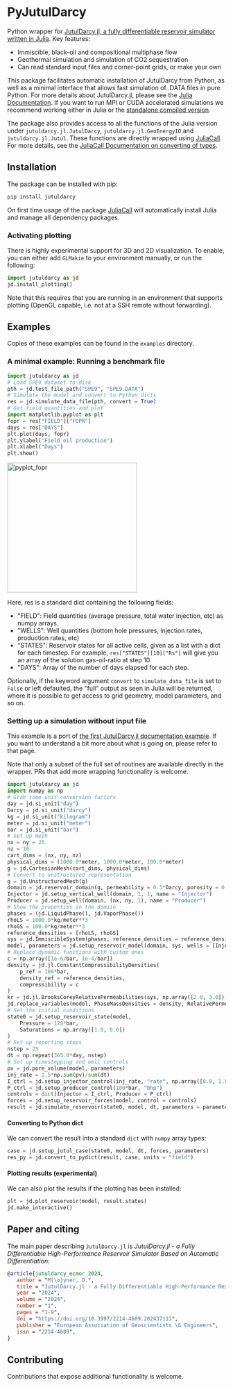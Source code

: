 # PyJutulDarcy

Python wrapper for [JutulDarcy.jl, a fully differentiable reservoir simulator written in Julia](https://github.com/sintefmath/JutulDarcy.jl). Key features:

- Immiscible, black-oil and compositional multiphase flow
- Geothermal simulation and simulation of CO2 sequestration
- Can read standard input files and corner-point grids, or make your own

This package facilitates automatic installation of JutulDarcy from Python, as well as a minimal interface that allows fast simulation of .DATA files in pure Python. For more details about JutulDarcy.jl, please see the [Julia Documentation](https://sintefmath.github.io/JutulDarcy.jl/dev/). If you want to run MPI or CUDA accelerated simulations we recommend working either in Julia or the [standalone compiled version](https://github.com/sintefmath/JutulDarcyApps.jl).

The package also provides access to all the functions of the Julia version under `jutuldarcy.jl.JutulDarcy`, `jutuldarcy.jl.GeoEnergyIO` and `jutuldarcy.jl.Jutul`. These functions are directly wrapped using [JuliaCall](https://github.com/JuliaPy/PythonCall.jl). For more details, see the [JuliaCall Documentation on converting of types](https://juliapy.github.io/PythonCall.jl/stable/conversion-to-julia/).

## Installation

The package can be installed with pip:

```julia
pip install jutuldarcy
```

On first time usage of the package [JuliaCall](https://github.com/JuliaPy/PythonCall.jl) will automatically install Julia and manage all dependency packages.

### Activating plotting

There is highly experimental support for 3D and 2D visualization. To enable, you can either add `GLMakie` to your environment manually, or run the following:

```python
import jutuldarcy as jd
jd.install_plotting()
```

Note that this requires that you are running in an environment that supports plotting (OpenGL capable, i.e. not at a SSH remote without forwarding).

## Examples

Copies of these examples can be found in the `examples` directory.

### A minimal example: Running a benchmark file

```python
import jutuldarcy as jd
# Load SPE9 dataset to disk
pth = jd.test_file_path("SPE9", "SPE9.DATA")
# Simulate the model and convert to Python dicts
res = jd.simulate_data_file(pth, convert = True)
# Get field quantities and plot
import matplotlib.pyplot as plt
fopr = res["FIELD"]["FOPR"]
days = res["DAYS"]
plt.plot(days, fopr)
plt.ylabel("Field oil production")
plt.xlabel("Days")
plt.show()
```

<img width="299" alt="pyplot_fopr" src="https://github.com/user-attachments/assets/9b69bdee-91d9-4b37-ba20-05725f224cd9" />

Here, res is a standard dict containing the following fields:

- "FIELD": Field quantities (average pressure, total water injection, etc) as numpy arrays.
- "WELLS": Well quantities (bottom hole pressures, injection rates, production rates, etc)
- "STATES": Reservoir states for all active cells, given as a list with a dict for each timestep. For example, `res["STATES"][10]["Rs"]` will give you an array of the solution gas-oil-ratio at step 10.
- "DAYS": Array of the number of days elapsed for each step.

Optionally, if the keyword argument `convert` to `simulate_data_file` is set to `False` or left defaulted, the "full" output as seen in Julia will be returned, where it is possible to get access to grid geometry, model parameters, and so on.

### Setting up a simulation without input file

This example is a port of [the first JutulDarcy.jl documentation example](https://sintefmath.github.io/JutulDarcy.jl/dev/man/first_ex). If you want to understand a bit more about what is going on, please refer to that page.

Note that only a subset of the full set of routines are available directly in the wrapper. PRs that add more wrapping functionality is welcome.

```python
import jutuldarcy as jd
import numpy as np
# Grab some unit conversion factors
day = jd.si_unit("day")
Darcy = jd.si_unit("darcy")
kg = jd.si_unit("kilogram")
meter = jd.si_unit("meter")
bar = jd.si_unit("bar")
# Set up mesh
nx = ny = 25
nz = 10
cart_dims = (nx, ny, nz)
physical_dims = (1000.0*meter, 1000.0*meter, 100.0*meter)
g = jd.CartesianMesh(cart_dims, physical_dims)
# Convert to unstructured representation
g = jd.UnstructuredMesh(g)
domain = jd.reservoir_domain(g, permeability = 0.3*Darcy, porosity = 0.2)
Injector = jd.setup_vertical_well(domain, 1, 1, name = "Injector")
Producer = jd.setup_well(domain, (nx, ny, 1), name = "Producer")
# Show the properties in the domain
phases = (jd.LiquidPhase(), jd.VaporPhase())
rhoLS = 1000.0*kg/meter**3
rhoGS = 100.0*kg/meter**3
reference_densities = [rhoLS, rhoGS]
sys = jd.ImmiscibleSystem(phases, reference_densities = reference_densities)
model, parameters = jd.setup_reservoir_model(domain, sys, wells = [Injector, Producer])
# Replace dynamic functions with custom ones
c = np.array([1e-6/bar, 1e-4/bar])
density = jd.jl.ConstantCompressibilityDensities(
    p_ref = 100*bar,
    density_ref = reference_densities,
    compressibility = c
)
kr = jd.jl.BrooksCoreyRelativePermeabilities(sys, np.array([2.0, 3.0]))
jd.replace_variables(model, PhaseMassDensities = density, RelativePermeabilities = kr)
# Set the initial conditions
state0 = jd.setup_reservoir_state(model,
    Pressure = 120*bar,
    Saturations = np.array([1.0, 0.0])
)
# Set up reporting steps
nstep = 25
dt = np.repeat(365.0*day, nstep)
# Set up timestepping and well controls
pv = jd.pore_volume(model, parameters)
inj_rate = 1.5*np.sum(pv)/sum(dt)
I_ctrl = jd.setup_injector_control(inj_rate, "rate", np.array([0.0, 1.0]), density = rhoGS)
P_ctrl = jd.setup_producer_control(100*bar, "bhp")
controls = dict(Injector = I_ctrl, Producer = P_ctrl)
forces = jd.setup_reservoir_forces(model, control = controls)
result = jd.simulate_reservoir(state0, model, dt, parameters = parameters, forces = forces)
```

#### Converting to Python dict

We can convert the result into a standard `dict` with `numpy` array types:

```python
case = jd.setup_jutul_case(state0, model, dt, forces, parameters)
res_py = jd.convert_to_pydict(result, case, units = "field")
```

#### Plotting results (experimental)

We can also plot the results if the plotting has been installed:

```python
plt = jd.plot_reservoir(model, result.states)
jd.make_interactive()
```

## Paper and citing

The main paper describing `JutulDarcy.jl` is *JutulDarcy.jl - a Fully Differentiable High-Performance Reservoir Simulator Based on Automatic Differentiation*:

```bibtex
@article{jutuldarcy_ecmor_2024,
   author = "M{\o}yner, O.",
   title = "JutulDarcy.jl - a Fully Differentiable High-Performance Reservoir Simulator Based on Automatic Differentiation", 
   year = "2024",
   volume = "2024",
   number = "1",
   pages = "1-9",
   doi = "https://doi.org/10.3997/2214-4609.202437111",
   publisher = "European Association of Geoscientists \& Engineers",
   issn = "2214-4609",
}
```

## Contributing

Contributions that expose additional functionality is welcome.
